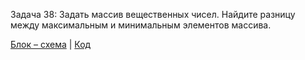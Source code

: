 Задача 38: Задать массив вещественных чисел. Найдите разницу между максимальным и минимальным элементов массива.  

[Блок – схема](alg.drawio.png) | [Код](Program.cs)
